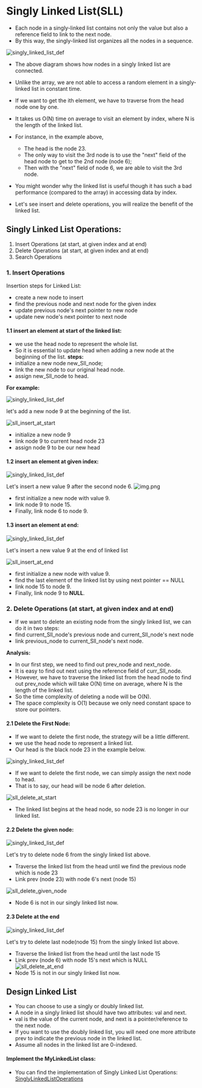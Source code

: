 # Singly Linked List(SLL)
- Each node in a singly-linked list contains not only the value but also a reference field to link to the next node. 
- By this way, the singly-linked list organizes all the nodes in a sequence.

![singly_linked_list_def](images/sll_def_1.png)

- The above diagram shows how nodes in a singly linked list are connected.
- Unlike the array, we are not able to access a random element in a singly-linked list in constant time.
- If we want to get the ith element, we have to traverse from the head node one by one.
- It takes us O(N) time on average to visit an element by index, where N is the length of the linked list.

- For instance, in the example above, 
  - The head is the node 23. 
  - The only way to visit the 3rd node is to use the "next" field of the head node to get to the 2nd node (node 6); 
  - Then with the "next" field of node 6, we are able to visit the 3rd node.
- You might wonder why the linked list is useful though it has such a bad performance (compared to the array) in accessing data by index. 
- Let's see insert and delete operations, you will realize the benefit of the linked list.

## Singly Linked List Operations:
1. Insert Operations (at start, at given index and at end)
2. Delete Operations (at start, at given index and at end)
3. Search Operations

### 1. Insert Operations
Insertion steps for Linked List:
- create a new node to insert
- find the previous node and next node for the given index
- update previous node's next pointer to new node
- update new node's next pointer to next node

#### 1.1 insert an element at start of the linked list:
- we use the head node to represent the whole list.
- So it is essential to update head when adding a new node at the beginning of the list.
**steps:**
- initialize a new node new_Sll_node;
- link the new node to our original head node.
- assign new_Sll_node to head.

**For example:**

![singly_linked_list_def](images/sll_def_1.png)

let's add a new node 9 at the beginning of the list.

![sll_insert_at_start](images/sll_insert_at_start.png)
- initialize a new node 9 
- link node 9 to current head node 23
- assign node 9 to be our new head

#### 1.2 insert an element at given index:
![singly_linked_list_def](images/sll_def_1.png)

Let's insert a new value 9 after the second node 6.
![img.png](images/sll_insert_at_given_index.png)
- first initialize a new node with value 9. 
- link node 9 to node 15. 
- Finally, link node 6 to node 9.

#### 1.3 insert an element at end:

![singly_linked_list_def](images/sll_def_1.png)

Let's insert a new value 9 at the end of linked list

![sll_insert_at_end](images/sll_insert_at_end.png)
- first initialize a new node with value 9.
- find the last element of the linked list by using next pointer == NULL
- link node 15 to node 9.
- Finally, link node 9 to **NULL**.

### 2. Delete Operations (at start, at given index and at end)
- If we want to delete an existing node from the singly linked list, we can do it in two steps:
- find current_Sll_node's previous node and current_Sll_node's next node
- link previous_node to current_Sll_node's next node.

**Analysis:**
- In our first step, we need to find out prev_node and next_node.
- It is easy to find out next using the reference field of curr_Sll_node.
- However, we have to traverse the linked list from the head node to find out prev_node which will take O(N) time on average, where N is the length of the linked list. 
- So the time complexity of deleting a node will be O(N).
- The space complexity is O(1) because we only need constant space to store our pointers.

#### 2.1 Delete the First Node:
- If we want to delete the first node, the strategy will be a little different.
- we use the head node to represent a linked list. 
- Our head is the black node 23 in the example below.
 
![singly_linked_list_def](images/sll_def_1.png)

- If we want to delete the first node, we can simply assign the next node to head. 
- That is to say, our head will be node 6 after deletion.

![sll_delete_at_start](images/sll_delete_at_start.png)

- The linked list begins at the head node, so node 23 is no longer in our linked list.

#### 2.2 Delete the given node:

![singly_linked_list_def](images/sll_def_1.png)

Let's try to delete node 6 from the singly linked list above.

- Traverse the linked list from the head until we find the previous node which is node 23
- Link prev (node 23) with node 6's next (node 15)

![sll_delete_given_node](images/sll_delete_given_node.png)

- Node 6 is not in our singly linked list now.

#### 2.3 Delete at the end

![singly_linked_list_def](images/sll_def_1.png)

Let's try to delete last node(node 15) from the singly linked list above.

- Traverse the linked list from the head until the last node 15
- Link prev (node 6) with node 15's next which is NULL
![sll_delete_at_end](images/sll_delete_at_end.png)
- Node 15 is not in our singly linked list now.

## Design Linked List

- You can choose to use a singly or doubly linked list.
- A node in a singly linked list should have two attributes: val and next. 
- val is the value of the current node, and next is a pointer/reference to the next node.
- If you want to use the doubly linked list, you will need one more attribute prev to indicate the previous node in the linked list. 
- Assume all nodes in the linked list are 0-indexed.

#### Implement the MyLinkedList class:
- You can find the implementation of Singly Linked List Operations: [SinglyLinkedListOperations]()

